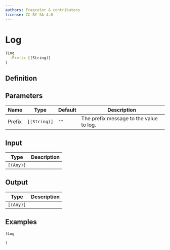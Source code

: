 ```yaml
---
authors: Fragcolor & contributors
license: CC-BY-SA-4.0
---
```



# Log

```clojure
(Log
  :Prefix [(String)]
)
```


## Definition




## Parameters

| Name | Type | Default | Description |
|------|------|---------|-------------|
| Prefix | `[(String)]` | `""` | The prefix message to the value to log. |


## Input

| Type | Description |
|------|-------------|
| `[(Any)]` |  |


## Output

| Type | Description |
|------|-------------|
| `[(Any)]` |  |


## Examples

```clojure
(Log

)
```
